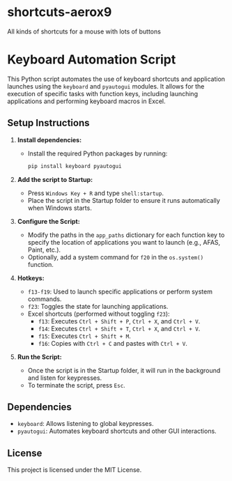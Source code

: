 # shortcuts-aerox9
All kinds of shortcuts for a mouse with lots of buttons
# Keyboard Automation Script

This Python script automates the use of keyboard shortcuts and application launches using the `keyboard` and `pyautogui` modules. It allows for the execution of specific tasks with function keys, including launching applications and performing keyboard macros in Excel.

## Setup Instructions

1. **Install dependencies:**
   - Install the required Python packages by running:
     ```bash
     pip install keyboard pyautogui
     ```

2. **Add the script to Startup:**
   - Press `Windows Key + R` and type `shell:startup`.
   - Place the script in the Startup folder to ensure it runs automatically when Windows starts.

3. **Configure the Script:**
   - Modify the paths in the `app_paths` dictionary for each function key to specify the location of applications you want to launch (e.g., AFAS, Paint, etc.).
   - Optionally, add a system command for `f20` in the `os.system()` function.

4. **Hotkeys:**
   - `f13-f19`: Used to launch specific applications or perform system commands.
   - `f23`: Toggles the state for launching applications.
   - Excel shortcuts (performed without toggling `f23`):
     - `f13`: Executes `Ctrl + Shift + P`, `Ctrl + X`, and `Ctrl + V`.
     - `f14`: Executes `Ctrl + Shift + T`, `Ctrl + X`, and `Ctrl + V`.
     - `f15`: Executes `Ctrl + Shift + M`.
     - `f16`: Copies with `Ctrl + C` and pastes with `Ctrl + V`.

5. **Run the Script:**
   - Once the script is in the Startup folder, it will run in the background and listen for keypresses.
   - To terminate the script, press `Esc`.

## Dependencies

- `keyboard`: Allows listening to global keypresses.
- `pyautogui`: Automates keyboard shortcuts and other GUI interactions.

## License

This project is licensed under the MIT License.
